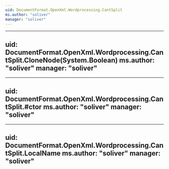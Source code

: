 ```yaml
---
uid: DocumentFormat.OpenXml.Wordprocessing.CantSplit
ms.author: "soliver"
manager: "soliver"
---
```


---
uid: DocumentFormat.OpenXml.Wordprocessing.CantSplit.CloneNode(System.Boolean)
ms.author: "soliver"
manager: "soliver"
---

---
uid: DocumentFormat.OpenXml.Wordprocessing.CantSplit.#ctor
ms.author: "soliver"
manager: "soliver"
---

---
uid: DocumentFormat.OpenXml.Wordprocessing.CantSplit.LocalName
ms.author: "soliver"
manager: "soliver"
---
